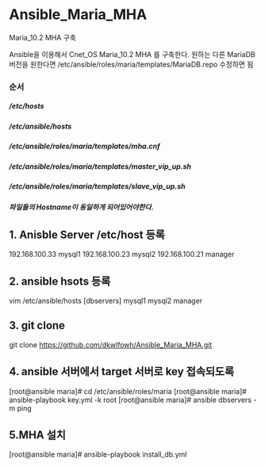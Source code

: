 # Ansible_Maria_MHA
Maria_10.2 MHA 구축 

Ansible을 이용해서 Cnet_OS Maria_10.2 MHA 를 구축한다. 원하는 다른 MariaDB 버전을 원한다면 /etc/ansible/roles/maria/templates/MariaDB.repo 수정하면 됨

### 순서
##### /etc/hosts
##### /etc/ansible/hosts
##### /etc/ansible/roles/maria/templates/mha.cnf
##### /etc/ansible/roles/maria/templates/master_vip_up.sh 
##### /etc/ansible/roles/maria/templates/slave_vip_up.sh
##### 파일들의 Hostname이 동일하게 되어있어야한다.


## 1. Anisble Server /etc/host 등록
192.168.100.33 mysql1
192.168.100.23 mysql2
192.168.100.21 manager


## 2. ansible hsots 등록
vim /etc/ansible/hosts
[dbservers]
mysql1
mysql2
manager


## 3. git clone
git clone https://github.com/dkwlfowh/Ansible_Maria_MHA.git


## 4. ansible 서버에서 target 서버로 key 접속되도록
[root@ansible maria]# cd /etc/ansible/roles/maria
[root@ansible maria]# ansible-playbook key.yml -k root
[root@ansible maria]# ansible dbservers -m ping


## 5.MHA 설치
[root@ansible maria]# ansible-playbook install_db.yml

